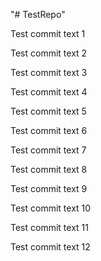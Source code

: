"# TestRepo" 

Test commit text 1

Test commit text 2

Test commit text 3

Test commit text 4

Test commit text 5

Test commit text 6

Test commit text 7

Test commit text 8

Test commit text 9

Test commit text 10

Test commit text 11

Test commit text 12

